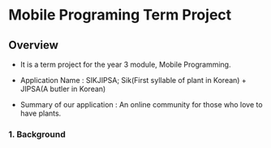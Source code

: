 # Mobile Programing Term Project

## Overview
- It is a term project for the year 3 module, Mobile Programming.

- Application Name : SIKJIPSA; Sik(First syllable of plant in Korean) + JIPSA(A butler in Korean)

- Summary of our application : An online community for those who love to have plants.

### 1. Background
